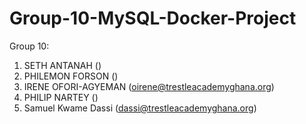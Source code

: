 # Group-10-MySQL-Docker-Project

Group 10:
1. SETH ANTANAH ()
2. PHILEMON FORSON ()
3. IRENE OFORI-AGYEMAN (oirene@trestleacademyghana.org)
4. PHILIP NARTEY ()
5. Samuel Kwame Dassi (dassi@trestleacademyghana.org)
